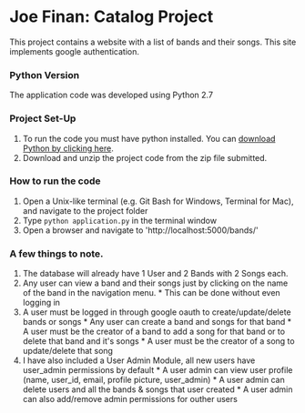 # Joe Finan: Catalog Project
This project contains a website with a list of bands and their songs. This site implements google authentication.

### Python Version
The application code was developed using Python 2.7

### Project Set-Up
   1. To run the code you must have python installed. You can [download Python by clicking here](https://www.python.org/downloads/). 
   2. Download and unzip the project code from the zip file submitted.

### How to run the code
   1. Open a Unix-like terminal (e.g. Git Bash for Windows, Terminal for Mac), and navigate to the project folder
   2. Type `python application.py` in the terminal window
   3. Open a browser and navigate to 'http://localhost:5000/bands/'
   
### A few things to note.
   1. The database will already have 1 User and 2 Bands with 2 Songs each.
   2. Any user can view a band and their songs just by clicking on the name of the band in the navigation menu.
    * This can be done without even logging in
   3. A user must be logged in through google oauth to create/update/delete bands or songs
    * Any user can create a band and songs for that band
    * A user must be the creator of a band to add a song for that band or to delete that band and it's songs
    * A user must be the creator of a song to update/delete that song
   3. I have also included a User Admin Module, all new users have user_admin permissions by default
    * A user admin can view user profile (name, user_id, email, profile picture, user_admin)
    * A user admin can delete users and all the bands & songs that user created
    * A user admin can also add/remove admin permissions for outher users